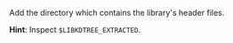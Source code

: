 Add the directory which contains the library's header files.

**Hint**: Inspect `$LIBKDTREE_EXTRACTED`.

